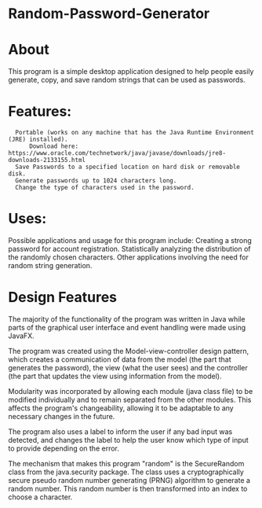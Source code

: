 # Random-Password-Generator

# About
This program is a simple desktop application designed to help people easily generate, copy, and save random strings that can be used as passwords.

# Features:
      Portable (works on any machine that has the Java Runtime Environment (JRE) installed).
          Download here:  https://www.oracle.com/technetwork/java/javase/downloads/jre8-downloads-2133155.html
      Save Passwords to a specified location on hard disk or removable disk.
      Generate passwords up to 1024 characters long.
      Change the type of characters used in the password.

# Uses:
Possible applications and usage for this program include:
      Creating a strong password for account registration. 
      Statistically analyzing the distribution of the randomly chosen characters.
      Other applications involving the need for random string generation.

# Design Features
The majority of the functionality of the program was written in Java while parts of the graphical user interface and event handling were made using JavaFX. 

The program was created using the Model-view-controller design pattern, which creates a communication of data from the model (the part that generates the password), the view (what the user sees) and the controller (the part that updates the view using information from the model). 

Modularity was incorporated by allowing each module (java class file) to be modified individually and to remain separated from the other modules. This affects the program's changeability, allowing it to be adaptable to any necessary changes in the future. 

The program also uses a label to inform the user if any bad input was detected, and changes the label to help the user know which type of input to provide depending on the error.

The mechanism that makes this program "random" is the SecureRandom class from the java.security package. The class uses a cryptographically secure pseudo random number generating (PRNG) algorithm to generate a random number. This random number is then transformed into an index to choose a character.
